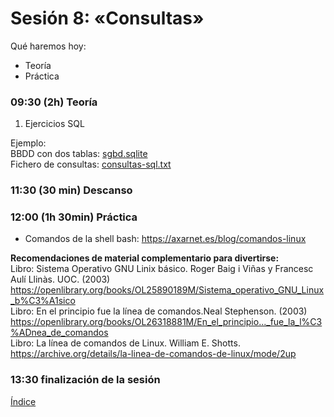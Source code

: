 # Sesión 8: «Consultas»

Qué haremos hoy:
- Teoría
- Práctica

### 09:30 (2h) Teoría 

1. Ejercicios SQL

Ejemplo:  
BBDD con dos tablas: [sgbd.sqlite](../recursos/sgbd.sqlite)  
Fichero de consultas: [consultas-sql.txt](../recursos/consultas-sql.txt)  

### 11:30 (30 min) Descanso

### 12:00 (1h 30min) Práctica

- Comandos de la shell bash: https://axarnet.es/blog/comandos-linux

**Recomendaciones de material complementario para divertirse:**  
Libro: Sistema Operativo GNU Linix básico. Roger Baig i Viñas y Francesc Aulí Llinàs. UOC. (2003)  
https://openlibrary.org/books/OL25890189M/Sistema_operativo_GNU_Linux_b%C3%A1sico  
Libro: En el principio fue la línea de comandos.Neal Stephenson. (2003)  
https://openlibrary.org/books/OL26318881M/En_el_principio..._fue_la_l%C3%ADnea_de_comandos  
Libro: La línea de comandos de Linux. William E. Shotts.  
https://archive.org/details/la-linea-de-comandos-de-linux/mode/2up

### 13:30 finalización de la sesión

[Índice](../README.md)